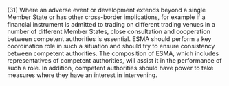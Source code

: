 (31) Where an adverse event or development extends beyond a single Member State or has other cross-border implications, for example if a financial instrument is admitted to trading on different trading venues in a number of different Member States, close consultation and cooperation between competent authorities is essential. ESMA should perform a key coordination role in such a situation and should try to ensure consistency between competent authorities. The composition of ESMA, which includes representatives of competent authorities, will assist it in the performance of such a role. In addition, competent authorities should have power to take measures where they have an interest in intervening.